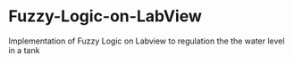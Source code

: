 # Fuzzy-Logic-on-LabView
Implementation of Fuzzy Logic on Labview to regulation the the water level in a tank
